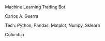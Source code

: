 Machine Learning Trading Bot

Carlos A. Guerra

Tech: Python, Pandas, Matplot, Numpy, Sklearn

Columbia
